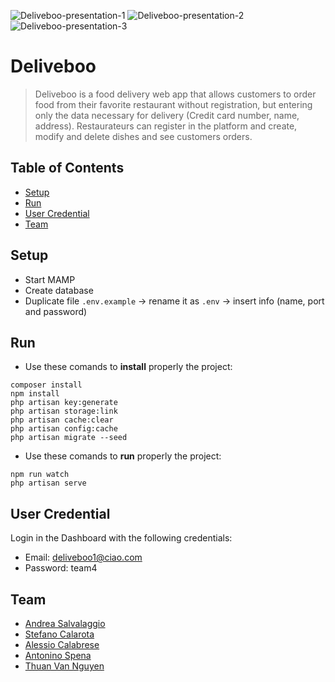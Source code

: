 ![Deliveboo-presentation-1](https://user-images.githubusercontent.com/102479632/200083545-ae3b2440-b68e-4bfc-898f-fd35ac463a69.jpg)
![Deliveboo-presentation-2](https://user-images.githubusercontent.com/102479632/200084170-9f434bd1-be6d-4f0a-b2de-a9c55260e845.jpg)
![Deliveboo-presentation-3](https://user-images.githubusercontent.com/102479632/200084199-cc72c7fe-a50d-4806-8363-21478b254e29.jpg)

# Deliveboo
> Deliveboo is a food delivery web app that allows customers to order food from their favorite restaurant without registration, but entering only the
  data necessary for delivery (Credit card number, name, address). Restaurateurs can register in the platform and create, modify and delete dishes and
  see customers orders.


## Table of Contents
- [Setup](#setup)
- [Run](#run)
- [User Credential](#user-credential)
- [Team](#team)


## Setup
- Start MAMP
- Create database
- Duplicate file `.env.example` → rename it as `.env` → insert info (name, port and password)


## Run
- Use these comands to **install** properly the project:
```
composer install
npm install
php artisan key:generate
php artisan storage:link
php artisan cache:clear
php artisan config:cache
php artisan migrate --seed
```

- Use these comands to **run** properly the project:
```
npm run watch
php artisan serve
```


## User Credential
Login in the Dashboard with the following credentials:
- Email: deliveboo1@ciao.com
- Password: team4


## Team
- [Andrea Salvalaggio](https://github.com/andrea-salvalaggio)
- [Stefano Calarota](https://github.com/stecala)
- [Alessio Calabrese](https://github.com/AlessioCalabrese1)
- [Antonino Spena](https://github.com/Vegadrone)
- [Thuan Van Nguyen](https://github.com/revanderground)

